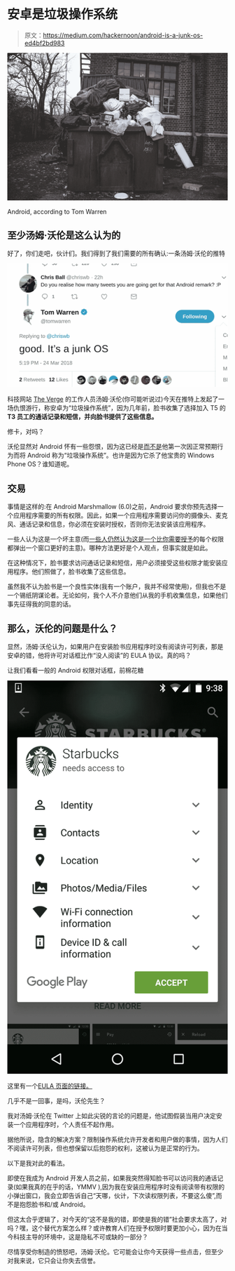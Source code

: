 # 安卓是垃圾操作系统

> 原文：<https://medium.com/hackernoon/android-is-a-junk-os-ed4bf2bd983>

![](img/df818fdf173c04fbe0b635b3333f4a39.png)

Android, according to Tom Warren

## 至少汤姆·沃伦是这么认为的

好了，你们走吧，伙计们。我们得到了我们需要的所有确认:一条汤姆·沃伦的推特

![](img/a67b294ad0c88c18df912245bef490da.png)

科技网站 [The Verge](https://www.theverge.com/) 的工作人员汤姆·沃伦(你可能听说过)今天在推特上发起了一场仇恨游行，称安卓为“垃圾操作系统”，因为几年前，脸书收集了选择加入 T5 的**T3 员工的通话记录和短信，并向脸书提供了这些信息。**

修卡，对吗？

沃伦显然对 Android 怀有一些怨恨，因为这已经是[而不是](https://twitter.com/tomwarren/status/922747326090891264)他第一次因正常预期行为而将 Android 称为“垃圾操作系统”。也许是因为它杀了他宝贵的 Windows Phone OS？谁知道呢。

## 交易

事情是这样的:在 Android Marshmallow (6.0)之前，Android 要求你预先选择一个应用程序需要的所有权限。因此，如果一个应用程序需要访问你的摄像头、麦克风、通话记录和信息，你必须在安装时授权，否则你无法安装该应用程序。

一些人认为这是一个坏主意(而[一些人仍然认为这是一个比你需要授予](https://hackernoon.com/the-android-heretic-issue-1-runtime-permissions-suck-26501d39dacb)的每个权限都弹出一个窗口更好的主意)。哪种方法更好是个人观点，但事实就是如此。

在这种情况下，脸书要求访问通话记录和短信，用户必须接受这些权限才能安装应用程序。他们照做了，脸书收集了这些信息。

虽然我不认为脸书是一个良性实体(我有一个账户，我并不经常使用)，但我也不是一个锡纸阴谋论者。无论如何，我个人不介意他们从我的手机收集信息，如果他们事先征得我的同意的话。

## 那么，沃伦的问题是什么？

显然，汤姆·沃伦认为，如果用户在安装脸书应用程序时没有阅读许可列表，那是安卓的错，他将许可对话框比作“没人阅读”的 EULA 协议。真的吗？

让我们看看一般的 Android 权限对话框，前棉花糖

![](img/3b0b41223cbeb92199a25d29ceb842c4.png)

这里有一个[EULA 页面的链接。](https://termsfeed.com/blog/sample-eula-template/)

几乎不是一回事，是吗，沃伦先生？

我对汤姆·沃伦在 Twitter 上如此尖锐的言论的问题是，他试图假装当用户决定安装一个应用程序时，个人责任不起作用。

据他所说，隐含的解决方案？限制操作系统允许开发者和用户做的事情，因为人们不阅读许可列表，但也想保留以后抱怨的权利，这被认为是正常的行为。

以下是我对此的看法。

即使在我成为 Android 开发人员之前，如果我突然得知脸书可以访问我的通话记录(如果我真的在乎的话，YMMV ),因为我在安装应用程序时没有阅读带有权限的小弹出窗口，我会立即告诉自己“天哪，伙计，下次读权限列表，不要这么傻”,而不是抱怨脸书和/或 Android。

但这太合乎逻辑了，对今天的“这不是我的错，即使是我的错”社会要求太高了，对吗？嘿，这个替代方案怎么样？或许教育人们在授予权限时要更加小心，因为在当今科技主导的环境中，这是隐私不可或缺的一部分？

尽情享受你制造的愤怒吧，汤姆·沃伦。它可能会让你今天获得一些点击，但至少对我来说，它只会让你失去信誉。